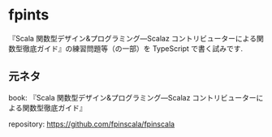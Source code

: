 # fpints

『Scala 関数型デザイン&amp;プログラミング―Scalaz コントリビューターによる関数型徹底ガイド』の練習問題等（の一部）を TypeScript で書く試みです.

## 元ネタ

book:
『Scala 関数型デザイン&プログラミング―Scalaz コントリビューターによる関数型徹底ガイド』

repository:
<https://github.com/fpinscala/fpinscala>

